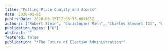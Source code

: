 ```yaml
---
title: "Polling Place Quality and Access"
date: 2020-01-01
publishDate: 2020-06-15T17:05:33.005385Z
authors: ["Robert Stein", "Christopher Mann", "Charles Stewart III", "with Zachary Birenbaum", "Anson Fung", "Jeb Greenberg", "Farhan Kawsar", "Gayle Alberda", "R. Michael Alvarez", "Emily Beaulieu", "Nathaniel A. Birkhead", "Frederick Boehmke", "Joshua Boston", "Barry C. Burden", "Francisco Cantu", "Rachael Cobb", "David Darmofal", "Thomas C. Ellington", "Terri Fine", "Charles J. Finocchiaro", "Michael Gilbert", "Victor Haynes", "Brian Janssen", "David Kimball", "Charles Kromkowski", "Elena Llaudet", "Ken Mayer", "Matthew R. Miles", "David Miller", "Lindsay Nielson", "Yu Ouyang", "Costas Panagopoulos", "Andrew Reeves", "Min Hee Seo", "Haley Simmons", "Corwin Smidt", "Rachel VanSickle-Ward", "Jennifer Nicoll Victor", "Abby Wood", "Julie Wronski"]
publication_types: ["6"]
abstract: ""
featured: false
publication: "*The Future of Election Administration*"
---
```


